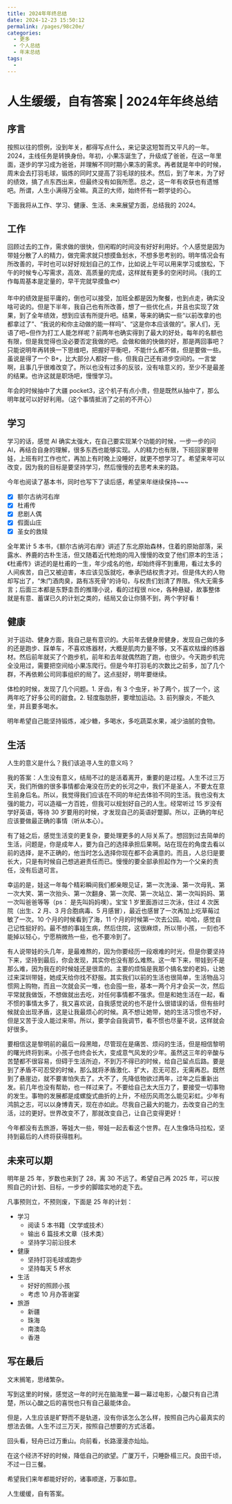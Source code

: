 ```yaml
---
title: 2024年年终总结
date: 2024-12-23 15:50:12
permalink: /pages/98c20e/
categories:
  - 更多
  - 个人总结
  - 年末总结
tags:
  - 
---
```


# 人生缓缓，自有答案 | 2024年年终总结 

## 序言

按照以往的惯例，没到年关，都得写点什么，来记录这短暂而又平凡的一年。2024，主线任务是转换身份。年初，小果冻诞生了，升级成了爸爸，在这一年里面，逐步的学习成为爸爸，并理解不同时期小果冻的需求。再者就是年中的时候，周末会去打羽毛球，锻炼的同时又提高了羽毛球的技术。然后，到了年末，为了好的绩效，搞了点东西出来，但最终没有如我所愿。总之，这一年有收获也有遗憾吧。所谓，人生小满得万全嘛。真正的大师，始终怀有一颗学徒的心。

下面我将从工作、学习、健康、生活、未来展望方面，总结我的 2024。

## 工作

回顾过去的工作，需求做的很快，但闲暇的时间没有好好利用好。个人感觉是因为带娃分散了人的精力，做完需求就只想摸鱼划水，不想多思考别的。明年情况会有所改善的，平时也可以好好规划自己的工作，比如说上午可以用来学习或放松，下午的时候专心写需求，高效、高质量的完成，这样就有更多的空闲时间。（我的工作每周基本是定量的，早干完就早摸鱼🐟）

年中的绩效是挺平庸的，倒也可以接受，加班全都是因为聚餐，也到点走，确实没啥可说的。但是下半年，我自己也有所改善，想了一些优化点，并且也实现了效果，到了全年绩效，想到应该有所提升吧。结果，等来的确实一些“以前改拿的也都拿过了”、“我说的和你主动做的能一样吗”、“这是你本应该做的”。家人们，无语了吧~但作为打工人能怎样呢？前两年也确实得到了最大的好处，每年的名额也有限，但是我觉得也没必要否定我做的吧。会做和做的快做的好，那是两回事吧？只能说明年再转换一下思维吧，把握好平衡吧，不能什么都不做，但是要做一些。虽说是得了一个 B+，比大部分人都好一些，但我自己还有进步空间的。一言堂啊，且事几乎很难改变了。所以也没有过多的反驳，没有啥意义的，至少不是最差的结果。也许这就是职场吧，慢慢学习。

年会的时候抽中了大疆 pocket3，这个机子有点小贵，但是既然从抽中了，那么明年就可以好好利用。（这个事情抵消了之前的不开心）

## 学习

学习的话，感觉 AI 确实太强大，在自己要实现某个功能的时候，一步一步的问 AI，再结合自身的理解，很多东西也能够实现。人的精力也有限，下班回家要带娃，上班有时工作也忙，再加上有时晚上没睡好，就更不想学习了。希望来年可以改变，因为我的目标是要坚持学习，然后慢慢的去思考未来的路。

今年也阅读了基本书，同时也写下了读后感，希望来年继续保持~~~

- [x] 额尔古纳河右岸
- [x] 杜甫传
- [x] 悲剧人偶
- [x] 假面山庄
- [x] 圣女的救赎

全年累计 5 本书，《额尔古纳河右岸》讲述了东北原始森林，住着的原始部落，采露水、养鹿的古朴生活，但又随着近代枪炮的闯入慢慢的改变了他们原本的生活；《杜甫传》讲述的是杜甫的一生，年少成名的他，却始终得不到重用，看过太多的人间疾苦，自己又被迫害，本应该见饭就吃，奉承巴结权贵才对。但是伟大的人物却写出了，“朱门酒肉臭，路有冻死骨”的诗句，与权贵们划清了界限。伟大无需多言；后面三本都是东野圭吾的推理小说，看的过程很 nice，各种悬疑，故事整体就是有意、蓄谋已久的计划之类的，结局又会让你猜不到，两个字好看！

## 健康

对于运动、健身方面，我自己是有意识的。大前年去健身房健身，发现自己做的多的还是跑步、踩单车，不喜欢练器材，大概是肌肉力量不够，又不喜欢枯燥的练器材。然后前年就买了个跑步机，前年和去年就偶然跑了跑，也很少。今天跑步机完全没用过，需要把空间给小果冻爬行。但是今年打羽毛的次数比之前多，加了几个群，不再依赖公司同事组织的局了。这点挺好，明年要继续。

体检的时候，发现了几个问题。1. 牙齿，有 3 个虫牙，补了两个，拔了一个，这两年吃了好多公司的甜食。2. 轻度脂肪肝，要增加运动。3. 前列腺炎，不能久坐，并且要多喝水。

明年希望自己能坚持锻炼，减少糖，多喝水，多吃蔬菜水果，减少油腻的食物。

## 生活

人生的意义是什么？我们该追寻人生的意义吗？

我的答案：人生没有意义，结局不过的是活着离开，重要的是过程。人生不过三万天，我们所做的很多事情都会淹没在历史的长河之中，我们不是圣人，不要太在意生前身后名。所以，我觉得我们应该在不同的年纪去体验不同的生活。我也没有太强的能力，可以造福一方百姓，但我可以规划好自己的人生。经常听过 15 岁没有学好英语，等待 30 岁要用的时候，才发现自己的英语好蹩脚。所以，正确的年纪应该要做最正确的事情（听从本心）。

有了娃之后，感觉生活变的更复杂，要处理更多的人际关系了。想回到过去简单的生活，问题是，你是成年人，要为自己的选择承担后果啊。站在现在的角度去看以前的选择，是不正确的，他当时怎么选择你现在都不会满意的。而且，人总归是要长大，只是有时候自己想逃避责任而已。慢慢的要全部承担起作为一个父亲的责任，没有后退可言。

幸运的是，娃这一年每个精彩瞬间我们都亲眼见证，第一次洗澡、第一次母乳、第一次大笑、第一次抬头、第一次翻身、第一次爬、第一次站立、第一次叫妈妈、第一次叫爸爸等等（ps： 是先叫妈妈噢）。宝宝 1 岁里面游过三次泳，住过 4 次医院（出生、2 月、3 月合胞病毒、5 月感冒），最近也感冒了一次再加上吃草莓过敏了一次。10 个月的时候看到了海，11 个月的时候第一次去公园。哈哈，感觉自己记性挺好的。最不想的事娃生病，然后住院，这很麻烦，所以带小孩，一刻也不能掉以轻心，宁愿稍微热一些，也不要冷到了。

有人说带娃的头几年，是最难熬的，因为你要经历一段艰难的时光，但是你要坚持下来，坚持到最后，你会发现，其实你也没有那么难熬。这一年下来，带娃到不是那么难，因为我在的时候娃还是很乖的。主要的烦恼是我那个搞名堂的老妈，让她过来深圳带娃，她成天给你找不舒服。其实我们以前的生活也很简单，生活物品习惯网上购物，而且一次就会买一堆，也会囤一些，基本一两个月才会买一次，然后平常就我做饭，不想做就出去吃，对任何事情都不强求。但是和她生活在一起，看不惯的事情太多了，我又喜欢说，自我感觉说的也不是什么很错误的话，但有些时候就会出现矛盾，这是让我最烦心的时候。真不想让她带，她的生活习惯也不好，但是又苦于没人能过来带。所以，要学会自我调节，看不惯也尽量不说，这样就会好很多。

要相信这是黎明前的最后一段黑暗，尽管现在是痛苦、烦闷的生活，但是相信黎明的曙光终将到来。小孩子也终会长大，变成意气风发的少年。虽然这三年的辛酸与苦楚都不很容易，但碍于生活所迫，不到万不得已的时候，给自己留点后路。要是到了矛盾不可忍受的时候，那么就将矛盾激化、扩大，忍无可忍，无需再忍。既然到了悬崖边，就不要害怕失去了。大不了，先降低物欲过两年，过年之后重新出发。前几年也没有帮助，也一样过来了。不要给自己太大压力了，要接受一切事物的发生。事物的发展都是成螺旋式曲折的上升，不经历风雨怎么能见彩虹。少年有鸿鹄之志，可以以身博青天，现在亦如此。尽我自己最大的能力，去改变自己的生活，过的更好。世界改变不了，那就改变自己，让自己变得更好！

今年都没有去旅游，等娃大一些，带娃一起去看这个世界。在人生像场马拉松，坚持到最后的人终将获得胜利。

## 未来可以期

明年是 25 年，岁数也来到了 28，离 30 不远了。希望自己再 2025 年，可以按照自己的计划、目标，一步步的脚踏实地的走下去。

凡事预则立，不预则废，下面是 25 年的计划：

- 学习
  - 阅读 5 本书籍（文学或技术）
  - 输出 6 篇技术文章（技术类）
  - 坚持学习前沿技术
- 健康
  - 坚持打羽毛球或跑步
  - 坚持每天 5 杯水
- 生活
  - 好好的照顾小孩
  - 考虑 10 月办答谢宴
- 旅游
  - 新疆
  - 珠海
  - 南澳岛
  - 香港

## 写在最后

文末搁笔，思绪繁杂。

写到这里的时候，感觉这一年的时光在脑海里一幕一幕过电影，心酸只有自己清楚，所以心酸之后的喜悦也只有自己最能体会。

但是，人生应该是旷野而不是轨道，没有你该怎么怎么样，按照自己内心最真实的想法去做。人生不过三万天，按照自己想要的方式活着。

回头看，轻舟已过万重山。向前看，长路漫漫亦灿灿。

在这个经济不好的时候，降低自己的欲望。广厦万千，只睡卧榻三尺。良田千顷，不过一日三餐。

希望我们来年都能好好的，诸事顺遂，万事如意。

人生缓缓，自有答案。